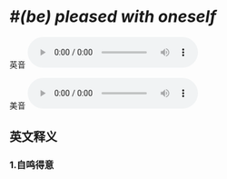 # ***\#(be) pleased with oneself*** 
英音
<audio src="./media/be pleased with oneself1_AAC.aac" controls="controls"></audio>

美音
<audio src="./media/be pleased with oneself2_AAC.aac" controls="controls"></audio>



  

英文释义
---
### 1.**自鸣得意**  


